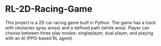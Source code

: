 # RL-2D-Racing-Game
This project is a 2D car racing game built in Python. The game has a track with obstacles (grey areas) and a defined path (white area).  Player can choose between three play modes: singleplayer, dual player, and playing with an AI (PPO-based RL agent)
